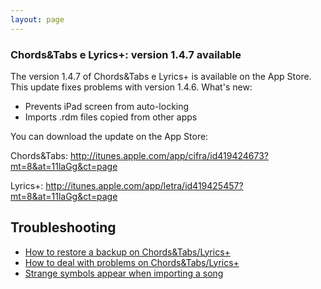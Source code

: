 ```yaml
---
layout: page
---
```


### Chords&Tabs e Lyrics+: version 1.4.7 available

The version 1.4.7 of Chords&Tabs e Lyrics+ is available on the App Store. This update fixes problems with version 1.4.6. What's new:

- Prevents iPad screen from auto-locking
- Imports .rdm files copied from other apps

You can download the update on the App Store:

Chords&Tabs:
http://itunes.apple.com/app/cifra/id419424673?mt=8&at=11laGg&ct=page

Lyrics+:
http://itunes.apple.com/app/letra/id419425457?mt=8&at=11laGg&ct=page

## Troubleshooting

- [How to restore a backup on Chords&Tabs/Lyrics+](backup-cifra-en)
- [How to deal with problems on Chords&Tabs/Lyrics+](troubleshooting-cifra-en)
- [Strange symbols appear when importing a song](symbols-en)
